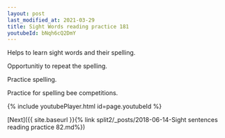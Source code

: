 ```yaml
---
layout: post
last_modified_at: 2021-03-29
title: Sight Words reading practice 181
youtubeId: bNqh6cQ2DmY
---
```

 
 
Helps to learn sight words and their spelling.

Opportunitiy to repeat the spelling. 

Practice spelling. 
 
Practice for spelling bee competitions. 
 
{% include youtubePlayer.html id=page.youtubeId %}
 
 

[Next]({{ site.baseurl }}{% link  split2/_posts/2018-06-14-Sight sentences reading practice 82.md%})
 
